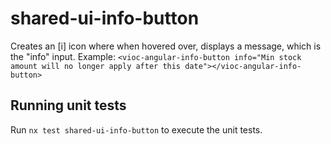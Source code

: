# shared-ui-info-button

Creates an [i] icon where when hovered over, displays a message, which is the "info" input.
Example:
`<vioc-angular-info-button info="Min stock amount will no longer apply after this date"></vioc-angular-info-button>`

## Running unit tests

Run `nx test shared-ui-info-button` to execute the unit tests.
